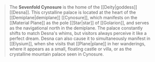 > The **Sevenfold Cynosure** is the home of the [[Deity|goddess]] [[Desna]]. This crystalline palace is located at the heart of the [[Demiplane|demiplane]] [[Cynosure]], which manifests on the [[Material Plane]] as the pole [[Star|star]] of [[Golarion]], and serves as the navigational north in the demiplane. The palace constantly shifts to match Desna's whims, but visitors always perceive it like a perfect dream. Desna can also cause it to simultaneously manifest in [[Elysium]], when she visits that [[Plane|plane]] in her wanderings, where it appears as a small, floating castle or villa, or as the crystalline mountain palace seen in Cynosure.








